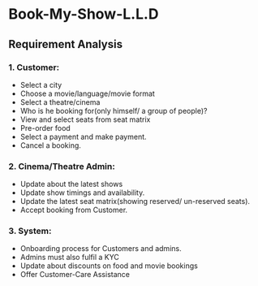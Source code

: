 # Book-My-Show-L.L.D

## Requirement Analysis

### 1. Customer: 
* Select a city
* Choose a movie/language/movie format
* Select a theatre/cinema
* Who is he booking for(only himself/ a group of people)?
* View and select seats from seat matrix
* Pre-order food
* Select a payment and make payment.
* Cancel a booking.

### 2. Cinema/Theatre Admin: 
* Update about the latest shows
* Update show timings and availability.
* Update the latest seat matrix(showing reserved/ un-reserved seats).
* Accept booking from Customer.

### 3. System:
* Onboarding process for Customers and admins.
* Admins must also fulfil a KYC
* Update about discounts on food and movie bookings
* Offer Customer-Care Assistance
                     
